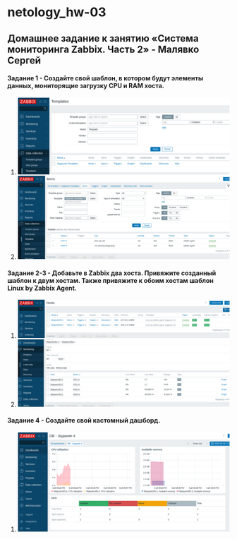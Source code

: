 # netology_hw-03
## Домашнее задание к занятию «Система мониторинга Zabbix. Часть 2» - Малявко Сергей

#### Задание 1 - Создайте свой шаблон, в котором будут элементы данных, мониторящие загрузку CPU и RAM хоста.

1) ![Скриншот страницы созданного шаблона рис. 1](https://github.com/SERMSN/netology/blob/main/hw-03-1_1.png)
2) ![Скриншот с item CPU% и RAM% рис. 2](https://github.com/SERMSN/netology/blob/main/hw-03-1_2.png)

#### Задание 2-3 - Добавьте в Zabbix два хоста. Привяжите созданный шаблон к двум хостам. Также привяжите к обоим хостам шаблон Linux by Zabbix Agent.
1) ![Скриншот страницы c host где видно Два привязанных шаблона + зеленый статус одключения рис. 3](https://github.com/SERMSN/netology/blob/main/hw-03-23-1.png)
2) ![Скриншот страницы c поступлением данных шаблона рис. 4](https://github.com/SERMSN/netology/blob/main/hw-03-23-2.png)
#### Задание 4 - Создайте свой кастомный дашборд.

1) ![Скриншот собственного дашборда рис. 5](https://github.com/SERMSN/netology/blob/main/hw-03-3_1.png)
